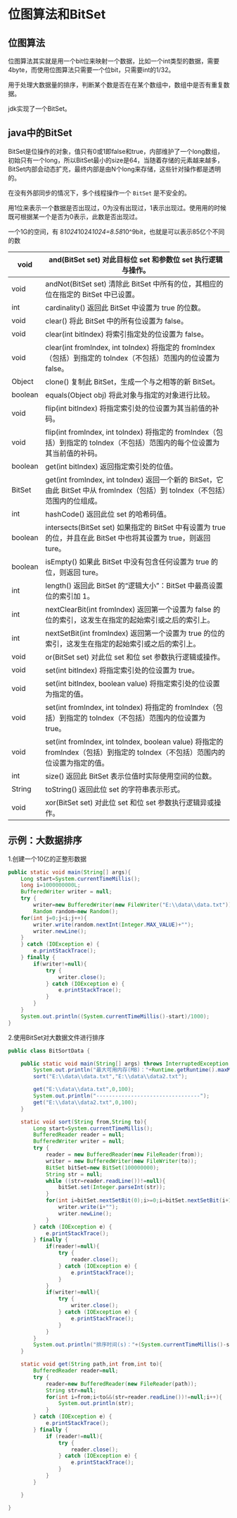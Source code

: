 # 位图算法和BitSet

## 位图算法

位图算法其实就是用一个bit位来映射一个数据，比如一个int类型的数据，需要4byte，而使用位图算法只需要一个位bit，只需要int的1/32。

用于处理大数据量的排序，判断某个数是否在在某个数组中，数组中是否有重复数据。

jdk实现了一个BitSet。

## java中的BitSet

BitSet是位操作的对象，值只有0或1即false和true，内部维护了一个long数组，初始只有一个long，所以BitSet最小的size是64，当随着存储的元素越来越多，BitSet内部会动态扩充，最终内部是由N个long来存储，这些针对操作都是透明的。

在没有外部同步的情况下，多个线程操作一个 `BitSet` 是不安全的。 

用1位来表示一个数据是否出现过，0为没有出现过，1表示出现过。使用用的时候既可根据某一个是否为0表示，此数是否出现过。

一个1G的空间，有 8*1024*1024*1024=8.58*10^9bit，也就是可以表示85亿个不同的数


|  void    | and(BitSet set)             对此目标位 set 和参数位 set 执行逻辑与操作。 |
| ---------- | ------------------------------------------------------------ |
|  void    | andNot(BitSet set)             清除此 BitSet 中所有的位，其相应的位在指定的 BitSet 中已设置。 |
|  int     | cardinality()             返回此 BitSet 中设置为 true 的位数。 |
|  void    | clear()             将此 BitSet 中的所有位设置为 false。 |
|  void    | clear(int bitIndex)             将索引指定处的位设置为 false。 |
|  void    | clear(int fromIndex, int toIndex)             将指定的 fromIndex（包括）到指定的 toIndex（不包括）范围内的位设置为 false。 |
|  Object  | clone()             复制此 BitSet，生成一个与之相等的新 BitSet。 |
|  boolean | equals(Object obj)             将此对象与指定的对象进行比较。 |
|  void    | flip(int bitIndex)             将指定索引处的位设置为其当前值的补码。 |
|  void    | flip(int fromIndex, int toIndex)             将指定的 fromIndex（包括）到指定的 toIndex（不包括）范围内的每个位设置为其当前值的补码。 |
|  boolean | get(int bitIndex)             返回指定索引处的位值。   |
|  BitSet  | get(int fromIndex, int toIndex)             返回一个新的 BitSet，它由此 BitSet 中从 fromIndex（包括）到 toIndex（不包括）范围内的位组成。 |
|  int     | hashCode()             返回此位 set 的哈希码值。       |
|  boolean | intersects(BitSet set)             如果指定的 BitSet 中有设置为 true 的位，并且在此 BitSet 中也将其设置为 true，则返回 ture。 |
|  boolean | isEmpty()             如果此 BitSet 中没有包含任何设置为 true 的位，则返回 ture。 |
|  int     | length()             返回此 BitSet 的“逻辑大小”：BitSet 中最高设置位的索引加 1。 |
|  int     | nextClearBit(int fromIndex)             返回第一个设置为 false 的位的索引，这发生在指定的起始索引或之后的索引上。 |
|  int     | nextSetBit(int fromIndex)             返回第一个设置为 true 的位的索引，这发生在指定的起始索引或之后的索引上。 |
|  void    | or(BitSet set)             对此位 set 和位 set 参数执行逻辑或操作。 |
|  void    | set(int bitIndex)             将指定索引处的位设置为 true。 |
|  void    | set(int bitIndex, boolean value)             将指定索引处的位设置为指定的值。 |
|  void    | set(int fromIndex, int toIndex)             将指定的 fromIndex（包括）到指定的 toIndex（不包括）范围内的位设置为 true。 |
|  void    | set(int fromIndex, int toIndex, boolean value)             将指定的 fromIndex（包括）到指定的 toIndex（不包括）范围内的位设置为指定的值。 |
|  int     | size()             返回此 BitSet 表示位值时实际使用空间的位数。 |
|  String  | toString()             返回此位 set 的字符串表示形式。 |
|  void    | xor(BitSet set)             对此位 set 和位 set 参数执行逻辑异或操作。 |

## 示例：大数据排序

1.创建一个10亿的正整形数据

```java
public static void main(String[] args){
    Long start=System.currentTimeMillis();
    long i=1000000000L;
    BufferedWriter writer = null;
    try {
        writer=new BufferedWriter(new FileWriter("E:\\data\\data.txt"));
        Random random=new Random();
    for(int j=0;j<i;j++){
        writer.write(random.nextInt(Integer.MAX_VALUE)+"");
        writer.newLine();
    }
    } catch (IOException e) {
        e.printStackTrace();
    } finally {
        if(writer!=null){
            try {
                writer.close();
            } catch (IOException e) {
                e.printStackTrace();
            }
        }
    }
    System.out.println((System.currentTimeMillis()-start)/1000);
}
```

2.使用BitSet对大数据文件进行排序

```java
public class BitSortData {

    public static void main(String[] args) throws InterruptedException {
        System.out.println("最大可用内存(MB)："+Runtime.getRuntime().maxMemory()/(1024*1024));
        sort("E:\\data\\data.txt","E:\\data\\data2.txt");

        get("E:\\data\\data.txt",0,100);
        System.out.println("---------------------------------");
        get("E:\\data\\data2.txt",0,100);
    }

    static void sort(String from,String to){
        Long start=System.currentTimeMillis();
        BufferedReader reader = null;
        BufferedWriter writer = null;
        try {
            reader = new BufferedReader(new FileReader(from));
            writer = new BufferedWriter(new FileWriter(to));
            BitSet bitSet=new BitSet(100000000);
            String str = null;
            while ((str=reader.readLine())!=null){
                bitSet.set(Integer.parseInt(str));
            }
            for(int i=bitSet.nextSetBit(0);i>=0;i=bitSet.nextSetBit(i+1)){
                writer.write(i+"");
                writer.newLine();
            }
        } catch (IOException e) {
            e.printStackTrace();
        } finally {
            if(reader!=null){
                try {
                    reader.close();
                } catch (IOException e) {
                    e.printStackTrace();
                }
            }
            if(writer!=null){
                try {
                    writer.close();
                } catch (IOException e) {
                    e.printStackTrace();
                }
            }
        }
        System.out.println("排序时间(s)："+(System.currentTimeMillis()-start)/1000);
    }

    static void get(String path,int from,int to){
        BufferedReader reader=null;
        try {
            reader=new BufferedReader(new FileReader(path));
            String str=null;
            for(int i=from;i<to&&(str=reader.readLine())!=null;i++){
                System.out.println(str);
            }
        } catch (IOException e) {
            e.printStackTrace();
        } finally {
            if (reader!=null){
                try {
                    reader.close();
                } catch (IOException e) {
                    e.printStackTrace();
                }
            }
        }

    }

}
```
